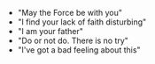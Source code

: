 
- "May the Force be with you"
- "I find your lack of faith disturbing"
- "I am your father"
- "Do or not do. There is no try"
- "I've got a bad feeling about this"
